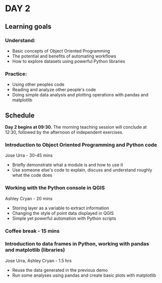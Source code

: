 # DAY 2
## Learning goals
### Understand:
- Basic concepts of Object Oriented Programming
- The potential and benefits of automating workflows
- How to explore datasets using powerful Python libraries 

### Practice:
- Using other peoples code
- Reading and analyze other people's code
- Doing simple data analysis and plotting operations with pandas and matplotlib

## Schedule
**Day 2 begins at 09:30.** The morning teaching session will conclude at 12:30, followed by the afternoon of independent exercises.

### Introduction to Object Oriented Programming and Python code
Jose Urra - 30-45 mins
- Briefly demonstrate what a module is and how to use it
- Use someone else's code to explain, discuss and understand roughly what the code does

### Working with the Python console in QGIS
Ashley Cryan - 20 mins
- Storing layer as a variable to extract information
- Changing the style of point data displayed in QGIS
- Simple yet powerful automation with Python scripts

### Coffee break - 15 mins

### Introduction to data frames in Python, working with pandas and matplotlib (libraries)
Jose Urra, Ashley Cryan - 1.5 hrs
- Reuse the data generated in the previous demo
- Run some analyses using pandas and create basic plots with matplotlib